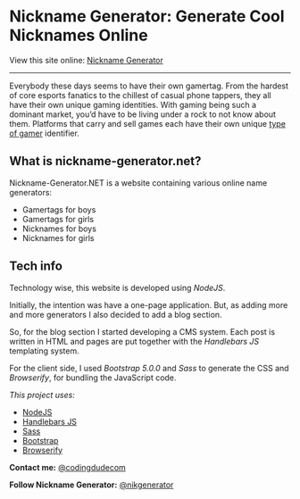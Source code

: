 # Nickname Generator: Generate Cool Nicknames Online

View this site online: [Nickname Generator](https://www.nickname-generator.net/)

---

Everybody these days seems to have their own gamertag. From the hardest of core esports fanatics to the chillest of casual phone tappers, they all have their own unique gaming identities. With gaming being such a dominant market, you’d have to be living under a rock to not know about them. Platforms that carry and sell games each have their own unique [type of gamer](https://www.nickname-generator.net/blog/types-of-gamers/) identifier.

## What is nickname-generator.net?

Nickname-Generator.NET is a website containing various online name generators:

- Gamertags for boys
- Gamertags for girls
- Nicknames for boys
- Nicknames for girls

## Tech info

Technology wise, this website is developed using *NodeJS*.

Initially, the intention was have a one-page application. But, as adding more and more generators I also decided to add a blog section.

So, for the blog section I started developing a CMS system. Each post is written in HTML and pages are put together with the *Handlebars JS* templating system.

For the client side, I used *Bootstrap 5.0.0* and *Sass* to generate the CSS and *Browserify*, for bundling the JavaScript code.

*This project uses:*
- [NodeJS](https://nodejs.org/en/)
- [Handlebars JS](https://handlebarsjs.com/)
- [Sass](https://sass-lang.com/)
- [Bootstrap](https://getbootstrap.com/)
- [Browserify](https://browserify.org/)

**Contact me:** [@codingdudecom](https://twitter.com/codingdudecom)

**Follow Nickname Generator:** [@nikgenerator](https://twitter.com/nikgenerator)